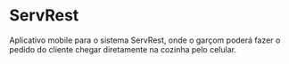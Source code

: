 # ServRest
Aplicativo mobile para o sistema ServRest, onde o garçom poderá fazer o pedido do cliente chegar diretamente na cozinha pelo celular. 
